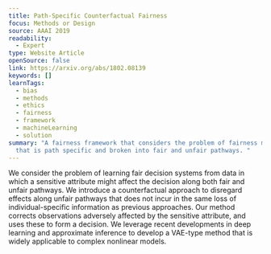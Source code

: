 ```yaml
---
title: Path-Specific Counterfactual Fairness
focus: Methods or Design
source: AAAI 2019
readability:
  - Expert
type: Website Article
openSource: false
link: https://arxiv.org/abs/1802.08139
keywords: []
learnTags:
  - bias
  - methods
  - ethics
  - fairness
  - framework
  - machineLearning
  - solution
summary: "A fairness framework that considers the problem of fairness modelling
  that is path specific and broken into fair and unfair pathways. "
---
```

We consider the problem of learning fair decision systems from data in which a sensitive attribute might affect the decision along both fair and unfair pathways. We introduce a counterfactual approach to disregard effects along unfair pathways that does not incur in the same loss of individual-specific information as previous approaches. Our method corrects observations adversely affected by the sensitive attribute, and uses these to form a decision. We leverage recent developments in deep learning and approximate inference to develop a VAE-type method that is widely applicable to complex nonlinear models.
